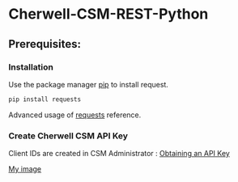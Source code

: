 # Cherwell-CSM-REST-Python

## Prerequisites:

### Installation
Use the package manager [pip](https://pip.pypa.io/en/stable/) to install request.

```bash
pip install requests
```

 Advanced usage of [requests](https://requests.readthedocs.io/en/latest/user/advanced/) reference.

 
### Create Cherwell CSM API Key
Client IDs are created in CSM Administrator : [Obtaining an API Key](https://help.cherwell.com/bundle/cherwell_rest_api_10_2_help_only/page/content/system_administration/rest_api/csm_rest_obtaining_client_ids.html)



[My image](username.github.com/img/img/image.jpg)
